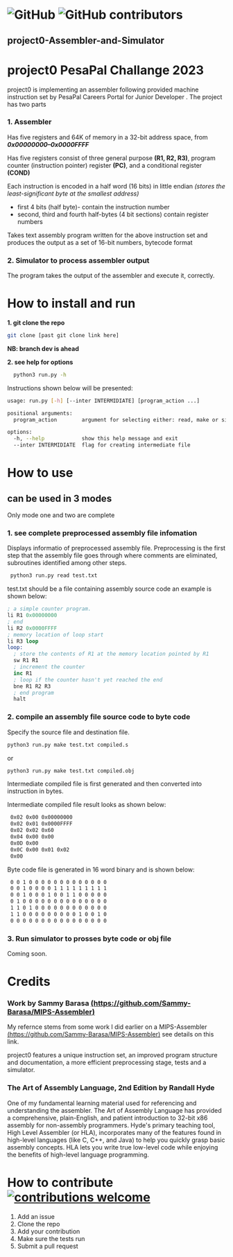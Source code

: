 # ![GitHub](https://img.shields.io/github/license/Sammy-Barasa/project0-Assembler-and-Simulator) ![GitHub contributors](https://img.shields.io/github/contributors/Sammy-Barasa/project0-Assembler-and-Simulator)

## project0-Assembler-and-Simulator

# **project0 PesaPal Challange 2023**

project0 is implementing an assembler following provided machine instruction set by PesaPal Careers Portal for Junior Developer . The project has two parts

### **1. Assembler**

Has five registers and 64K of memory in a 32-bit address space, from ***0x00000000–0x0000FFFF***  

Has five registers consist of three general purpose **(R1, R2, R3)**, program counter (instruction pointer) register **(PC)**, and a conditional register **(COND)**

Each instruction is encoded in a half word (16 bits) in little endian *(stores the least-significant byte at the smallest address)*

* first 4 bits (half byte)- contain the instruction number
* second, third and fourth half-bytes (4 bit sections) contain register numbers

 Takes text assembly program written for the above instruction set and produces the output as a set of 16-bit numbers, bytecode format

### **2. Simulator to process assembler output**

The program takes the output of the assembler and execute it, correctly.

# How to install and run

**1. git clone the repo**

```sh
git clone [past git clone link here]
```
**NB: branch dev is ahead**   

**2. see help for options**

```sh
  python3 run.py -h
```

Instructions shown below will be presented:

```sh
usage: run.py [-h] [--inter INTERMIDIATE] [program_action ...]

positional arguments:
  program_action        argument for selecting either: read, make or sim; and providing input filename, output filename

options:
  -h, --help            show this help message and exit
  --inter INTERMIDIATE  flag for creating intermediate file
```

# How to use

## can be used in 3 modes

Only mode one and two are complete

### **1. see complete preprocessed assembly file infomation**

Displays informatio of preprocessed assembly file. Preprocessing is the first step that the assembly file goes through where comments are eliminated, subroutines identified among other steps.

```sh
 python3 run.py read test.txt
```

test.txt should be a file containing assembly source code an example is shown below:

```s
; a simple counter program.
li R1 0x00000000
; end
li R2 0x0000FFFF
; memory location of loop start
li R3 loop
loop:
  ; store the contents of R1 at the memory location pointed by R1
  sw R1 R1
  ; increment the counter
  inc R1
  ; loop if the counter hasn't yet reached the end
  bne R1 R2 R3
  ; end program
  halt
```

### **2. compile an assembly file source code to byte code**

Specify the source file and destination file.

```sh
python3 run.py make test.txt compiled.s
```

or

```sh
python3 run.py make test.txt compiled.obj
```

Intermediate compiled file is first generated and then converted into instruction in bytes.
  
Intermediate compiled file result looks as shown below:

```sh
 0x02 0x00 0x00000000
 0x02 0x01 0x0000FFFF
 0x02 0x02 0x60
 0x04 0x00 0x00
 0x0D 0x00
 0x0C 0x00 0x01 0x02
 0x00
```

Byte code file is generated in 16 word binary and is shown below:

```sh
 0 0 1 0 0 0 0 0 0 0 0 0 0 0 0 0
 0 0 1 0 0 0 0 1 1 1 1 1 1 1 1 1
 0 0 1 0 0 0 1 0 0 1 1 0 0 0 0 0
 0 1 0 0 0 0 0 0 0 0 0 0 0 0 0 0
 1 1 0 1 0 0 0 0 0 0 0 0 0 0 0 0
 1 1 0 0 0 0 0 0 0 0 0 1 0 0 1 0
 0 0 0 0 0 0 0 0 0 0 0 0 0 0 0 0
```

### **3. Run simulator to prosses byte code or obj file**

Coming soon.

# Credits

### Work by Sammy Barasa [(https://github.com/Sammy-Barasa/MIPS-Assembler)](https://github.com/Sammy-Barasa/MIPS-Assembler)

My refernce stems from some work I did earlier on a MIPS-Assembler [(https://github.com/Sammy-Barasa/MIPS-Assembler)](https://github.com/Sammy-Barasa/MIPS-Assembler) see details on this link.

project0 features a unique instruction set, an improved program structure and documentation, a more efficient preprocessing stage, tests and a simulator.

### The Art of Assembly Language, 2nd Edition by Randall Hyde

One of my fundamental learning material used for referencing and understanding the assembler. The Art of Assembly Language has provided a comprehensive, plain-English, and patient introduction to 32-bit x86 assembly for non-assembly programmers. Hyde's primary teaching tool, High Level Assembler (or HLA), incorporates many of the features found in high-level languages (like C, C++, and Java) to help you quickly grasp basic assembly concepts. HLA lets you write true low-level code while enjoying the benefits of high-level language programming.

# How to contribute [![contributions welcome](https://img.shields.io/badge/contributions-welcome-brightgreen.svg?style=flat)](https://github.com/Sammy-Barasa/project0-Assembler-and-Simulator#how-to-contribute-)

1. Add an issue
2. Clone the repo
3. Add your contribution
4. Make sure the tests run
5. Submit a pull request
